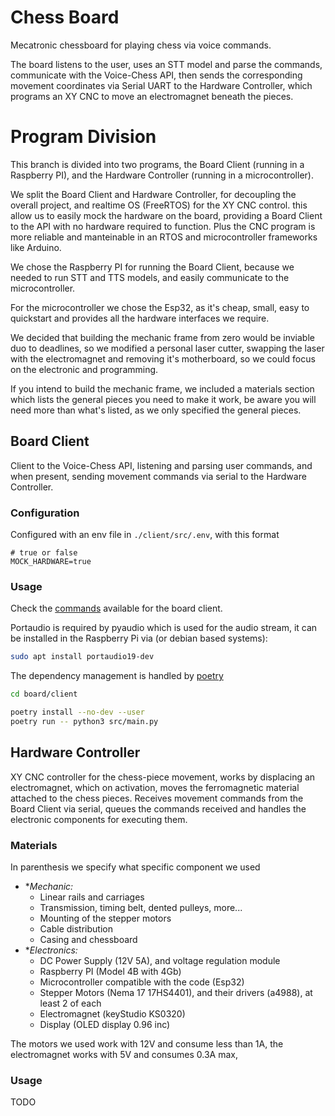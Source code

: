 # Chess Board

Mecatronic chessboard for playing chess via voice commands.

The board listens to the user, uses an STT model and parse the commands, communicate with
the Voice-Chess API, then sends the corresponding movement coordinates via Serial UART
to the Hardware Controller, which programs an XY CNC to move an electromagnet beneath the
pieces.

# Program Division

This branch is divided into two programs, the Board Client (running in a Raspberry PI),
and the Hardware Controller (running in a microcontroller).

We split the Board Client and Hardware Controller, for decoupling the overall project,
and realtime OS (FreeRTOS) for the XY CNC control.
this allow us to easily mock the hardware on the board, providing a Board Client
to the API with no hardware required to function.
Plus the CNC program is more reliable and manteinable in an RTOS and microcontroller
frameworks like Arduino.

We chose the Raspberry PI for running the Board Client, because we needed to run
STT and TTS models, and easily communicate to the microcontroller.

For the microcontroller we chose the Esp32, as it's cheap, small, easy to quickstart
and provides all the hardware interfaces we require.

We decided that building the mechanic frame from zero would be inviable duo to deadlines,
so we modified a personal laser cutter, swapping the laser with the electromagnet
and removing it's motherboard, so we could focus on the electronic and programming.

If you intend to build the mechanic frame, we included a materials section which
lists the general pieces you need to make it work, be aware you will need more than
what's listed, as we only specified the general pieces.

## Board Client

Client to the Voice-Chess API, listening and parsing user commands, and when present,
sending movement commands via serial to the Hardware Controller.

### Configuration

Configured with an env file in `./client/src/.env`, with this format

```env
# true or false
MOCK_HARDWARE=true
```

### Usage

Check the [commands](board/client/commands.md) available for the board client.

Portaudio is required by pyaudio which is used for the audio stream,
it can be installed in the Raspberry Pi via (or debian based systems):

```bash
sudo apt install portaudio19-dev
```

The dependency management is handled by [poetry](https://python-poetry.org/)

```bash
cd board/client

poetry install --no-dev --user
poetry run -- python3 src/main.py
```

## Hardware Controller

XY CNC controller for the chess-piece movement, works by displacing an electromagnet,
which on activation, moves the ferromagnetic material attached to the chess pieces.
Receives movement commands from the Board Client via serial, queues the commands received
and handles the electronic components for executing them.

### Materials

In parenthesis we specify what specific component we used

- **Mechanic:*
	- Linear rails and carriages
	- Transmission, timing belt, dented pulleys, more...
	- Mounting of the stepper motors
	- Cable distribution
	- Casing and chessboard
- **Electronics:*
	- DC Power Supply (12V 5A), and voltage regulation module
	- Raspberry PI (Model 4B with 4Gb)
	- Microcontroller compatible with the code (Esp32)
	- Stepper Motors (Nema 17 17HS4401), and their drivers (a4988), at least 2 of each
	- Electromagnet (keyStudio KS0320)
	- Display (OLED display 0.96 inc)

The motors we used work with 12V and consume less than 1A, the electromagnet works with
5V and consumes 0.3A max,

### Usage

TODO

